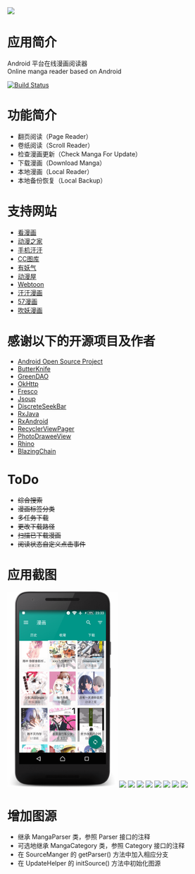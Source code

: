 <img src="./screenshot/icon.png">

# 应用简介
Android 平台在线漫画阅读器  
Online manga reader based on Android

[![Build Status](https://travis-ci.org/feilongfl/Cimoc.svg?branch=master)](https://travis-ci.org/feilongfl/Cimoc)

# 功能简介
- 翻页阅读（Page Reader）
- 卷纸阅读（Scroll Reader）
- 检查漫画更新（Check Manga For Update）
- 下载漫画（Download Manga）
- 本地漫画（Local Reader）
- 本地备份恢复（Local Backup）

# 支持网站
- [看漫画](http://m.ikanman.com)
- [动漫之家](http://m.dmzj.com)
- [手机汗汗](http://hhaazz.com)
- [CC图库](http://m.tuku.cc)
- [有妖气](http://www.u17.com)
- [动漫屋](http://www.dm5.com)
- [Webtoon](http://m.webtoons.com)
- [汗汗漫画](http://hhssee.com)
- [57漫画](http://m.57mh.com)
- [吹妖漫画](http://m.chuiyao.com/)

# 感谢以下的开源项目及作者
- [Android Open Source Project](http://source.android.com/)
- [ButterKnife](https://github.com/JakeWharton/butterknife)
- [GreenDAO](https://github.com/greenrobot/greenDAO)
- [OkHttp](https://github.com/square/okhttp)
- [Fresco](https://github.com/facebook/fresco)
- [Jsoup](https://github.com/jhy/jsoup)
- [DiscreteSeekBar](https://github.com/AnderWeb/discreteSeekBar)
- [RxJava](https://github.com/ReactiveX/RxJava)
- [RxAndroid](https://github.com/ReactiveX/RxAndroid)
- [RecyclerViewPager](https://github.com/lsjwzh/RecyclerViewPager)
- [PhotoDraweeView](https://github.com/ongakuer/PhotoDraweeView)
- [Rhino](https://github.com/mozilla/rhino)
- [BlazingChain](https://github.com/tommyettinger/BlazingChain)

# ToDo
- ~~综合搜索~~
- ~~漫画标签分类~~
- ~~多任务下载~~
- ~~更改下载路径~~
- ~~扫描已下载漫画~~
- ~~阅读状态自定义点击事件~~

# 应用截图
<img src="./screenshot/01.png" width="250">
<img src="./screenshot/02.png" width="250">
<img src="./screenshot/03.png" width="250">
<img src="./screenshot/04.png" width="250">
<img src="./screenshot/05.png" width="250">
<img src="./screenshot/06.png" width="250">
<img src="./screenshot/07.png" width="250">
<img src="./screenshot/08.png" width="250">
<img src="./screenshot/09.png" width="250">

# 增加图源
- 继承 MangaParser 类，参照 Parser 接口的注释
- 可选地继承 MangaCategory 类，参照 Category 接口的注释
- 在 SourceManger 的 getParser() 方法中加入相应分支
- 在 UpdateHelper 的 initSource() 方法中初始化图源